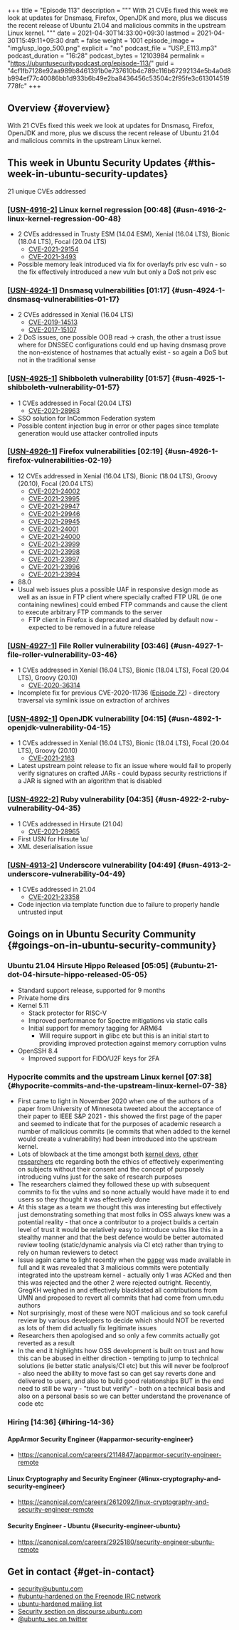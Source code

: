 +++
title = "Episode 113"
description = """
  With 21 CVEs fixed this week we look at updates for Dnsmasq, Firefox,
  OpenJDK and more, plus we discuss the recent release of Ubuntu 21.04 and
  malicious commits in the upstream Linux kernel.
  """
date = 2021-04-30T14:33:00+09:30
lastmod = 2021-04-30T15:49:11+09:30
draft = false
weight = 1001
episode_image = "img/usp_logo_500.png"
explicit = "no"
podcast_file = "USP_E113.mp3"
podcast_duration = "16:28"
podcast_bytes = 12103984
permalink = "https://ubuntusecuritypodcast.org/episode-113/"
guid = "4cf1fb7128e92aa989b8461391b0e737610b4c789c116b67292134e5b4a0d8b994ef77c40086bb1d933b6b49e2ba8436456c53504c2f95fe3c613014519778fc"
+++

## Overview {#overview}

With 21 CVEs fixed this week we look at updates for Dnsmasq, Firefox,
OpenJDK and more, plus we discuss the recent release of Ubuntu 21.04 and
malicious commits in the upstream Linux kernel.


## This week in Ubuntu Security Updates {#this-week-in-ubuntu-security-updates}

21 unique CVEs addressed


### [[USN-4916-2](https://ubuntu.com/security/notices/USN-4916-2)] Linux kernel regression [00:48] {#usn-4916-2-linux-kernel-regression-00-48}

-   2 CVEs addressed in Trusty ESM (14.04 ESM), Xenial (16.04 LTS), Bionic (18.04 LTS), Focal (20.04 LTS)
    -   [CVE-2021-29154](https://ubuntu.com/security/CVE-2021-29154)
    -   [CVE-2021-3493](https://ubuntu.com/security/CVE-2021-3493)
-   Possible memory leak introduced via fix for overlayfs priv esc vuln - so
    the fix effectively introduced a new vuln but only a DoS not priv esc


### [[USN-4924-1](https://ubuntu.com/security/notices/USN-4924-1)] Dnsmasq vulnerabilities [01:17] {#usn-4924-1-dnsmasq-vulnerabilities-01-17}

-   2 CVEs addressed in Xenial (16.04 LTS)
    -   [CVE-2019-14513](https://ubuntu.com/security/CVE-2019-14513)
    -   [CVE-2017-15107](https://ubuntu.com/security/CVE-2017-15107)
-   2 DoS issues, one possible OOB read -> crash, the other a trust issue
    where for DNSSEC configurations could end up having dnsmasq prove the
    non-existence of hostnames that actually exist - so again a DoS but not
    in the traditional sense


### [[USN-4925-1](https://ubuntu.com/security/notices/USN-4925-1)] Shibboleth vulnerability [01:57] {#usn-4925-1-shibboleth-vulnerability-01-57}

-   1 CVEs addressed in Focal (20.04 LTS)
    -   [CVE-2021-28963](https://ubuntu.com/security/CVE-2021-28963)
-   SSO solution for InCommon Federation system
-   Possible content injection bug in error or other pages since template
    generation would use attacker controlled inputs


### [[USN-4926-1](https://ubuntu.com/security/notices/USN-4926-1)] Firefox vulnerabilities [02:19] {#usn-4926-1-firefox-vulnerabilities-02-19}

-   12 CVEs addressed in Xenial (16.04 LTS), Bionic (18.04 LTS), Groovy (20.10), Focal (20.04 LTS)
    -   [CVE-2021-24002](https://ubuntu.com/security/CVE-2021-24002)
    -   [CVE-2021-23995](https://ubuntu.com/security/CVE-2021-23995)
    -   [CVE-2021-29947](https://ubuntu.com/security/CVE-2021-29947)
    -   [CVE-2021-29946](https://ubuntu.com/security/CVE-2021-29946)
    -   [CVE-2021-29945](https://ubuntu.com/security/CVE-2021-29945)
    -   [CVE-2021-24001](https://ubuntu.com/security/CVE-2021-24001)
    -   [CVE-2021-24000](https://ubuntu.com/security/CVE-2021-24000)
    -   [CVE-2021-23999](https://ubuntu.com/security/CVE-2021-23999)
    -   [CVE-2021-23998](https://ubuntu.com/security/CVE-2021-23998)
    -   [CVE-2021-23997](https://ubuntu.com/security/CVE-2021-23997)
    -   [CVE-2021-23996](https://ubuntu.com/security/CVE-2021-23996)
    -   [CVE-2021-23994](https://ubuntu.com/security/CVE-2021-23994)
-   88.0
-   Usual web issues plus a possible UAF in responsive design mode as well as
    an issue in FTP client where specially crafted FTP URL (ie one containing
    newlines) could embed FTP commands and cause the client to execute
    arbitrary FTP commands to the server
    -   FTP client in Firefox is deprecated and disabled by default now -
        expected to be removed in a future release


### [[USN-4927-1](https://ubuntu.com/security/notices/USN-4927-1)] File Roller vulnerability [03:46] {#usn-4927-1-file-roller-vulnerability-03-46}

-   1 CVEs addressed in Xenial (16.04 LTS), Bionic (18.04 LTS), Focal (20.04 LTS), Groovy (20.10)
    -   [CVE-2020-36314](https://ubuntu.com/security/CVE-2020-36314)
-   Incomplete fix for previous CVE-2020-11736 ([Episode 72](https://ubuntusecuritypodcast.org/episode-72/)) - directory
    traversal via symlink issue on extraction of archives


### [[USN-4892-1](https://ubuntu.com/security/notices/USN-4892-1)] OpenJDK vulnerability [04:15] {#usn-4892-1-openjdk-vulnerability-04-15}

-   1 CVEs addressed in Xenial (16.04 LTS), Bionic (18.04 LTS), Focal (20.04 LTS), Groovy (20.10)
    -   [CVE-2021-2163](https://ubuntu.com/security/CVE-2021-2163)
-   Latest upstream point release to fix an issue where would fail to
    properly verify signatures on crafted JARs - could bypass security
    restrictions if a JAR is signed with an algorithm that is disabled


### [[USN-4922-2](https://ubuntu.com/security/notices/USN-4922-2)] Ruby vulnerability [04:35] {#usn-4922-2-ruby-vulnerability-04-35}

-   1 CVEs addressed in Hirsute (21.04)
    -   [CVE-2021-28965](https://ubuntu.com/security/CVE-2021-28965)
-   First USN for Hirsute \o/
-   XML deserialisation issue


### [[USN-4913-2](https://ubuntu.com/security/notices/USN-4913-2)] Underscore vulnerability [04:49] {#usn-4913-2-underscore-vulnerability-04-49}

-   1 CVEs addressed in 21.04
    -   [CVE-2021-23358](https://ubuntu.com/security/CVE-2021-23358)
-   Code injection via template function due to failure to properly handle
    untrusted input


## Goings on in Ubuntu Security Community {#goings-on-in-ubuntu-security-community}


### Ubuntu 21.04 Hirsute Hippo Released [05:05] {#ubuntu-21-dot-04-hirsute-hippo-released-05-05}

-   Standard support release, supported for 9 months
-   Private home dirs
-   Kernel 5.11
    -   Stack protector for RISC-V
    -   Improved performance for Spectre mitigations via static calls
    -   Initial support for memory tagging for ARM64
        -   Will require support in glibc etc but this is an initial start to
            providing improved protection against memory corruption vulns
-   OpenSSH 8.4
    -   Improved support for FIDO/U2F keys for 2FA


### Hypocrite commits and the upstream Linux kernel [07:38] {#hypocrite-commits-and-the-upstream-linux-kernel-07-38}

-   First came to light in November 2020 when one of the authors of a paper
    from University of Minnesota tweeted about the acceptance of their paper
    to IEEE S&P 2021 - this showed the first page of the paper and seemed to
    indicate that for the purposes of academic research a number of malicious
    commits (ie commits that when added to the kernel would create a
    vulnerability) had been introduced into the upstream kernel.
-   Lots of blowback at the time amongst both [kernel devs](https://twitter.com/SarahJamieLewis/status/1330618919376228352), [other researchers](https://twitter.com/tobycmurray/status/1330704953891979268)
    etc regarding both the ethics of effectively experimenting on subjects
    without their consent and the concept of purposely introducing vulns just
    for the sake of research purposes
-   The researchers claimed they followed these up with subsequent commits to
    fix the vulns and so none actually would have made it to end users so
    they thought it was effectively done
-   At this stage as a team we thought this was interesting but effectively
    just demonstrating something that most folks in OSS always knew was a
    potential reality - that once a contributor to a project builds a certain
    level of trust it would be relatively easy to introduce vulns like this
    in a stealthy manner and that the best defence would be better automated
    review tooling (static/dynamic analysis via CI etc) rather than trying to
    rely on human reviewers to detect
-   Issue again came to light recently when the [paper](https://github.com/QiushiWu/QiushiWu.github.io/blob/main/papers/OpenSourceInsecurity.pdf) was made available in
    full and it was revealed that 3 malicious commits were potentially
    integrated into the upstream kernel - actually only 1 was ACKed and then
    this was rejected and the other 2 were rejected outright.  Recently,
    GregKH weighed in and effectively blacklisted all contributions from UMN
    and proposed to revert all commits that had come from umn.edu authors
-   Not surprisingly, most of these were NOT malicious and so took careful
    review by various developers to decide which should NOT be reverted as
    lots of them did actually fix legitimate issues
-   Researchers then apologised and so only a few commits actually got
    reverted as a result
-   In the end it highlights how OSS development is built on trust and how
    this can be abused in either direction - tempting to jump to technical
    solutions (ie better static analysis/CI etc) but this will never be
    foolproof - also need the ability to move fast so can get say reverts
    done and delivered to users, and also to build good relationships BUT in
    the end need to still be wary - "trust but verify" - both on a technical
    basis and also on a personal basis so we can better understand the
    provenance of code etc
    <!-- Doveryay, no proveryay -->


### Hiring [14:36] {#hiring-14-36}


#### AppArmor Security Engineer {#apparmor-security-engineer}

-   <https://canonical.com/careers/2114847/apparmor-security-engineer-remote>
    <!-- americas, emea -->


#### Linux Cryptography and Security Engineer {#linux-cryptography-and-security-engineer}

-   <https://canonical.com/careers/2612092/linux-cryptography-and-security-engineer-remote>
   


#### Security Engineer - Ubuntu {#security-engineer-ubuntu}

-   <https://canonical.com/careers/2925180/security-engineer-ubuntu-remote>
   


## Get in contact {#get-in-contact}

-   [security@ubuntu.com](mailto:security@ubuntu.com)
-   [#ubuntu-hardened on the Freenode IRC network](http://webchat.freenode.net/#ubuntu-hardened)
-   [ubuntu-hardened mailing list](https://lists.ubuntu.com/mailman/listinfo/ubuntu-hardened)
-   [Security section on discourse.ubuntu.com](https://discourse.ubuntu.com/c/security)
-   [@ubuntu\_sec on twitter](https://twitter.com/ubuntu%5Fsec)
